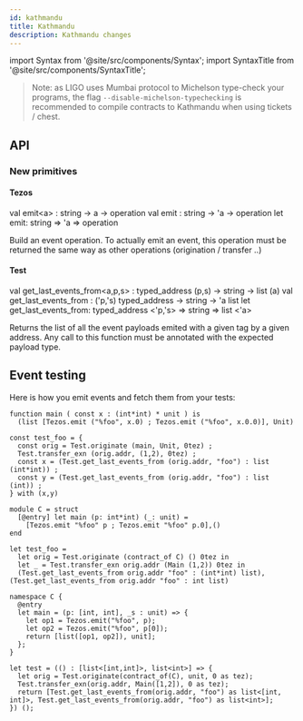 ```yaml
---
id: kathmandu
title: Kathmandu
description: Kathmandu changes
---
```


import Syntax from '@site/src/components/Syntax';
import SyntaxTitle from '@site/src/components/SyntaxTitle';

> Note: as LIGO uses Mumbai protocol to Michelson type-check your programs, the flag `--disable-michelson-typechecking` is recommended to compile contracts to Kathmandu when using tickets / chest.

## API

### New primitives

#### Tezos

<SyntaxTitle syntax="pascaligo">
val emit&lt;a&gt; :  string -> a -> operation
</SyntaxTitle>
<SyntaxTitle syntax="cameligo">
val emit : string -> 'a -> operation
</SyntaxTitle>

<SyntaxTitle syntax="jsligo">
let emit: string => &apos;a => operation
</SyntaxTitle>

Build an event operation. To actually emit an event, this operation must be returned the same way as other operations (origination / transfer ..)

#### Test
<SyntaxTitle syntax="pascaligo">
val get_last_events_from&lt;a,p,s&gt; : typed_address (p,s) -> string -> list (a)
</SyntaxTitle>
<SyntaxTitle syntax="cameligo">
val get_last_events_from : ('p,'s) typed_address -> string -> 'a list
</SyntaxTitle>

<SyntaxTitle syntax="jsligo">
let get_last_events_from: typed_address &lt;&apos;p,&apos;s&gt; => string => list &lt;&apos;a&gt;
</SyntaxTitle>

Returns the list of all the event payloads emited with a given tag by a given address. Any call to this
function must be annotated with the expected payload type.


## Event testing

Here is how you emit events and fetch them from your tests:

<Syntax syntax="pascaligo">

```pascaligo test-ligo group=test_ex
function main ( const x : (int*int) * unit ) is
  (list [Tezos.emit ("%foo", x.0) ; Tezos.emit ("%foo", x.0.0)], Unit)

const test_foo = {
  const orig = Test.originate (main, Unit, 0tez) ;
  Test.transfer_exn (orig.addr, (1,2), 0tez) ;
  const x = (Test.get_last_events_from (orig.addr, "foo") : list (int*int)) ;
  const y = (Test.get_last_events_from (orig.addr, "foo") : list (int)) ;
} with (x,y)
```

</Syntax>
<Syntax syntax="cameligo">

```cameligo test-ligo group=test_ex
module C = struct
  [@entry] let main (p: int*int) (_: unit) =
    [Tezos.emit "%foo" p ; Tezos.emit "%foo" p.0],()
end

let test_foo =
  let orig = Test.originate (contract_of C) () 0tez in
  let _ = Test.transfer_exn orig.addr (Main (1,2)) 0tez in
  (Test.get_last_events_from orig.addr "foo" : (int*int) list),(Test.get_last_events_from orig.addr "foo" : int list)
```

</Syntax>
<Syntax syntax="jsligo">

```jsligo test-ligo group=test_ex
namespace C {
  @entry
  let main = (p: [int, int], _s : unit) => {
    let op1 = Tezos.emit("%foo", p);
    let op2 = Tezos.emit("%foo", p[0]);
    return [list([op1, op2]), unit];
  };
}

let test = (() : [list<[int,int]>, list<int>] => {
  let orig = Test.originate(contract_of(C), unit, 0 as tez);
  Test.transfer_exn(orig.addr, Main([1,2]), 0 as tez);
  return [Test.get_last_events_from(orig.addr, "foo") as list<[int, int]>, Test.get_last_events_from(orig.addr, "foo") as list<int>];
}) ();
```

</Syntax>
